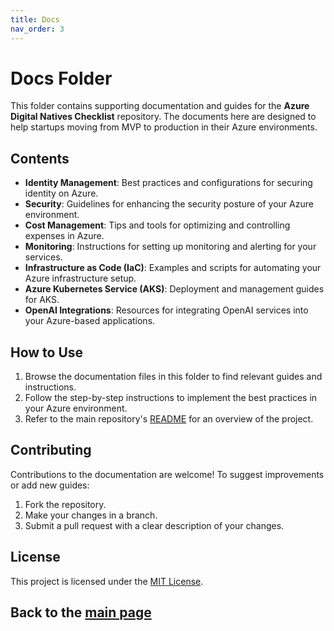 ```yaml
---
title: Docs
nav_order: 3
---
```


# Docs Folder

This folder contains supporting documentation and guides for the **Azure Digital Natives Checklist** repository. The documents here are designed to help startups moving from MVP to production in their Azure environments.

## Contents

- **Identity Management**: Best practices and configurations for securing identity on Azure.
- **Security**: Guidelines for enhancing the security posture of your Azure environment.
- **Cost Management**: Tips and tools for optimizing and controlling expenses in Azure.
- **Monitoring**: Instructions for setting up monitoring and alerting for your services.
- **Infrastructure as Code (IaC)**: Examples and scripts for automating your Azure infrastructure setup.
- **Azure Kubernetes Service (AKS)**: Deployment and management guides for AKS.
- **OpenAI Integrations**: Resources for integrating OpenAI services into your Azure-based applications.

## How to Use

1. Browse the documentation files in this folder to find relevant guides and instructions.
2. Follow the step-by-step instructions to implement the best practices in your Azure environment.
3. Refer to the main repository's [README](../README.md) for an overview of the project.

## Contributing

Contributions to the documentation are welcome! To suggest improvements or add new guides:
1. Fork the repository.
2. Make your changes in a branch.
3. Submit a pull request with a clear description of your changes.

## License

This project is licensed under the [MIT License](../LICENSE).

## Back to the [main page](../README.md)
